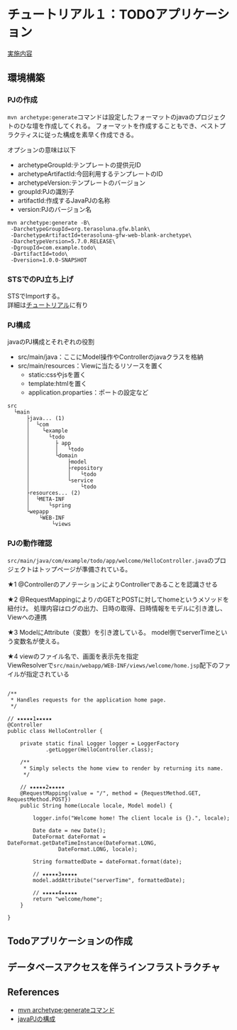 # チュートリアル１：TODOアプリケーション
[実施内容](http://terasolunaorg.github.io/guideline/5.7.0.RELEASE/ja/Tutorial/index.html)

## 環境構築
### PJの作成
`mvn archetype:generate`コマンドは設定したフォーマットのjavaのプロジェクトのひな壇を作成してくれる。
フォーマットを作成することもでき、ベストプラクティスに従った構成を素早く作成できる。

オプションの意味は以下
- archetypeGroupId:テンプレートの提供元ID
- archetypeArtifactId:今回利用するテンプレートのID
- archetypeVersion:テンプレートのバージョン
- groupId:PJの識別子
- artifactId:作成するJavaPJの名称
- version:PJのバージョン名

```
mvn archetype:generate -B\
 -DarchetypeGroupId=org.terasoluna.gfw.blank\
 -DarchetypeArtifactId=terasoluna-gfw-web-blank-archetype\
 -DarchetypeVersion=5.7.0.RELEASE\
 -DgroupId=com.example.todo\
 -DartifactId=todo\
 -Dversion=1.0.0-SNAPSHOT
```

### STSでのPJ立ち上げ
STSでImportする。  
詳細は[チュートリアル](http://terasolunaorg.github.io/guideline/5.7.0.RELEASE/ja/Tutorial/TutorialTodo.html#id13)に有り

### PJ構成
javaのPJ構成とそれぞれの役割
- src/main/java：ここにModel操作やControllerのjavaクラスを格納
- src/main/resources：Viewに当たるリソースを置く
  - static:cssやjsを置く
  - template:htmlを置く
  - application.proparties：ポートの設定など
```
src
  └main
      ├java... (1)
      │  └com
      │    └example
      │      └todo
      │        ├ app 
      │        │   └todo
      │        └domain 
      │            ├model 
      │            ├repository 
      │            │   └todo
      │            └service 
      │                └todo
      ├resources... (2)
      │  └META-INF
      │      └spring 
      └wepapp
          └WEB-INF
              └views 
```

### PJの動作確認
`src/main/java/com/example/todo/app/welcome/HelloController.java`のプロジェクトはトップページが準備されている。

★1
@ControllerのアノテーションによりControllerであることを認識させる

★2
@RequestMappingにより`/`のGETとPOSTに対してhomeというメソッドを紐付け。
処理内容はログの出力、日時の取得、日時情報をモデルに引き渡し、Viewへの連携

★3
ModelにAttribute（変数）を引き渡している。
model側でserverTimeという変数名が使える。

★4
viewのファイル名で、画面を表示先を指定  
ViewResolverで`src/main/webapp/WEB-INF/views/welcome/home.jsp`配下のファイルが指定されている


```

/**
 * Handles requests for the application home page.
 */
 
// ★★★★★1★★★★★
@Controller
public class HelloController {

    private static final Logger logger = LoggerFactory
            .getLogger(HelloController.class);

    /**
     * Simply selects the home view to render by returning its name.
     */

    // ★★★★★2★★★★★
    @RequestMapping(value = "/", method = {RequestMethod.GET, RequestMethod.POST})
    public String home(Locale locale, Model model) {

        logger.info("Welcome home! The client locale is {}.", locale);

        Date date = new Date();
        DateFormat dateFormat = DateFormat.getDateTimeInstance(DateFormat.LONG,
                DateFormat.LONG, locale);

        String formattedDate = dateFormat.format(date);

        // ★★★★★3★★★★★
        model.addAttribute("serverTime", formattedDate);

        // ★★★★★4★★★★★
        return "welcome/home";
    }

}
```



## Todoアプリケーションの作成

## データベースアクセスを伴うインフラストラクチャ

## References
- [mvn archetype:generateコマンド](https://shunyaueta.com/posts/2021-07-18/)
- [javaPJの構成](https://qiita.com/aaaaaayyymmm/items/f5458d2302c11202136d)